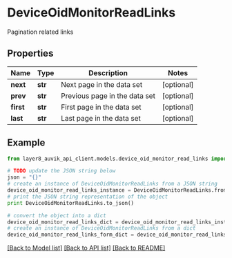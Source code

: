 # DeviceOidMonitorReadLinks

Pagination related links

## Properties
Name | Type | Description | Notes
------------ | ------------- | ------------- | -------------
**next** | **str** | Next page in the data set | [optional] 
**prev** | **str** | Previous page in the data set | [optional] 
**first** | **str** | First page in the data set | [optional] 
**last** | **str** | Last page in the data set | [optional] 

## Example

```python
from layer8_auvik_api_client.models.device_oid_monitor_read_links import DeviceOidMonitorReadLinks

# TODO update the JSON string below
json = "{}"
# create an instance of DeviceOidMonitorReadLinks from a JSON string
device_oid_monitor_read_links_instance = DeviceOidMonitorReadLinks.from_json(json)
# print the JSON string representation of the object
print DeviceOidMonitorReadLinks.to_json()

# convert the object into a dict
device_oid_monitor_read_links_dict = device_oid_monitor_read_links_instance.to_dict()
# create an instance of DeviceOidMonitorReadLinks from a dict
device_oid_monitor_read_links_form_dict = device_oid_monitor_read_links.from_dict(device_oid_monitor_read_links_dict)
```
[[Back to Model list]](../README.md#documentation-for-models) [[Back to API list]](../README.md#documentation-for-api-endpoints) [[Back to README]](../README.md)


